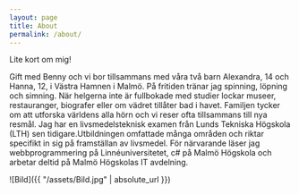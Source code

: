 ```yaml
---
layout: page
title: About
permalink: /about/
---
```


Lite kort om mig!

Gift med Benny och vi bor tillsammans med våra två barn Alexandra, 14 och Hanna, 12, i Västra Hamnen i Malmö. På fritiden
tränar jag spinning, löpning och simning. När helgerna inte är fullbokade med studier lockar museer, restauranger, biografer
eller om vädret tillåter bad i havet. Familjen tycker om att utforska världens alla hörn och vi reser ofta tillsammans till nya resmål. 
Jag har en livsmedelsteknisk examen från Lunds Tekniska Högskola (LTH) sen tidigare.Utbildningen omfattade många områden och riktar specifikt 
in sig på framställan av livsmedel. För närvarande läser jag webbprogrammering på Linnéuniversitetet, c# på Malmö Högskola och arbetar deltid på 
Malmö Högskolas IT avdelning.

![Bild]({{ "/assets/Bild.jpg" | absolute_url }})



[jekyll-organization]: https://github.com/jekyll
